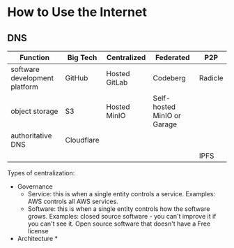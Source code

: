 # How to Use the Internet

## DNS

| Function | Big Tech | Centralized | Federated | P2P |
|----------|----------|-------------|-----------|-----|
| software development platform | GitHub | Hosted GitLab | Codeberg | Radicle |
| object storage | S3 | Hosted MinIO | Self-hosted MinIO or Garage |  |
| authoritative DNS | Cloudflare |  |  |  |
|  |  |  |  | IPFS |

Types of centralization:

* Governance 
  * Service: this is when a single entity controls a service. Examples: AWS controls all AWS services.
  * Software: this is when a single entity controls how the software grows. Examples: closed source software - you can't improve it if you can't see it. Open source software that doesn't have a Free license
* Architecture *